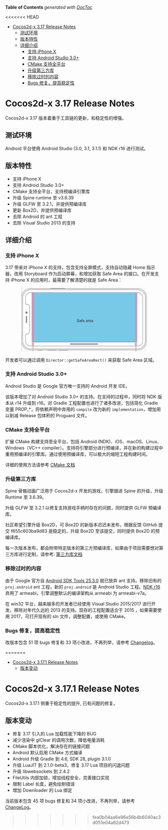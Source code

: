 <!-- START doctoc generated TOC please keep comment here to allow auto update -->
<!-- DON'T EDIT THIS SECTION, INSTEAD RE-RUN doctoc TO UPDATE -->
**Table of Contents**  *generated with [DocToc](https://github.com/thlorenz/doctoc)*

<<<<<<< HEAD
- [Cocos2d-x 3.17 Release Notes](#cocos2d-x-317-release-notes)
  - [测试环境](#%E6%B5%8B%E8%AF%95%E7%8E%AF%E5%A2%83)
  - [版本特性](#%E7%89%88%E6%9C%AC%E7%89%B9%E6%80%A7)
  - [详细介绍](#%E8%AF%A6%E7%BB%86%E4%BB%8B%E7%BB%8D)
    - [支持 iPhone X](#%E6%94%AF%E6%8C%81-iphone-x)
    - [支持 Android Studio 3.0+](#%E6%94%AF%E6%8C%81-android-studio-30)
    - [CMake 支持全平台](#cmake-%E6%94%AF%E6%8C%81%E5%85%A8%E5%B9%B3%E5%8F%B0)
    - [升级第三方库](#%E5%8D%87%E7%BA%A7%E7%AC%AC%E4%B8%89%E6%96%B9%E5%BA%93)
    - [移除过时的内容](#%E7%A7%BB%E9%99%A4%E8%BF%87%E6%97%B6%E7%9A%84%E5%86%85%E5%AE%B9)
    - [Bugs 修复，提高稳定性](#bugs-%E4%BF%AE%E5%A4%8D%E6%8F%90%E9%AB%98%E7%A8%B3%E5%AE%9A%E6%80%A7)

<!-- END doctoc generated TOC please keep comment here to allow auto update -->

# Cocos2d-x 3.17 Release Notes #

Cocos2d-x 3.17 版本着重于工具链的更新，和稳定性的增强。

## 测试环境

 Android 平台使用 Android Studio (3.0, 3.1, 3.1.1) 和 NDK r16 进行测试。

## 版本特性

- 支持 iPhone X
- 支持 Android Studio 3.0+
- CMake 支持全平台，支持预编译引擎库
- 升级 Spine runtime 至 v3.6.39
- 升级 GLFW 至 3.2.1，并提供预编译库
- 更新 Box2D，并提供预编译库
- 去除 Android 的 ant 工程
- 去除 Visual Studio 2013 的支持

## 详细介绍

### 支持 iPhone X

3.17 带来对 iPhone X 的支持，包含支持全屏模式，支持自动隐藏 Home 指示器，改用 Storyboard 作为启动屏幕，和增加获取 Safe Area 的接口。在开发支持 iPhone X 的应用时，最需要了解清楚的就是 Safe Area：

<p align="center">
  <img width="400" src="https://raw.githubusercontent.com/cocos2d/cocos2d-x-docs/master/en/installation/iOS-img/iPhoneXSafeArea.png">
</p>

开发者可以通过调用 `Director::getSafeAreaRect()` 来获取 Safe Area 区域。

### 支持 Android Studio 3.0+

Android Studio 是 Google 官方唯一支持的 Android 开发 IDE。

该版本增加了对 Android Studio 3.0+ 的支持。在支持的过程中，同时将 NDK 版本从 r14 升级到 r16。对 Gradle 工程配置也进行了诸多改进，包括简化 Gradle 变量 PROP_*，将依赖声明中弃用的 `compile` 改为新的 `implementation`，增加用以削减 Release 包体积的 Proguard 文件。

### CMake 支持全平台

扩展 CMake 构建支持至全平台，包括 Android (NDK)、iOS、macOS、Linux、Windows（VC++ compiler）。支持将引擎部分进行预编译，并在新的构建过程中重用预编译的引擎库。通过使用预编译库，可以极大的缩短工程构建时间。

详细的使用方法请参考 [CMake 文档](https://github.com/cocos2d/cocos2d-x/blob/v3/cmake/README.md)

### 升级第三方库

Spine 骨骼动画广泛用于 Cocos2d-x 开发的游戏，引擎跟进 Spine 的升级，升级 Runtime 至 3.6.39。

升级 GLFW 至 3.2.1 以修复支持游戏手柄时存在的问题，同时提供 GLFW 预编译库。

社区希望引擎升级 Box2D，可 Box2D 的新版本迟迟未发布，根据反馈 GitHub 提交 f655c603ba9d83 是稳定的，升级 Box2D 至该提交，同时提供 Box2D 的预编译库。

每一次版本发布，都会附带特定版本的第三方预编译库，如果由于项目需要想对第三方库进行定制，请参考: [第三方库文档](https://github.com/cocos2d/cocos2d-x-3rd-party-libs-src/blob/v3/README.md)

### 移除过时的内容

由于 Google 官方自 [Android SDK Tools 25.3.0](http://tools.android.com/recent/androidsdktoolsrevision2530feb2017) 就已放弃 ant 支持。移除旧有的 `proj.android` ant 工程，新的 `proj.android` 是 Android Studio 工程。[NDK r16](https://developer.android.com/ndk/guides/abis) 弃用了 armeabi，引擎调整默认的编译架构从 armeabi 为 armeabi-v7a。

在 win32 平台，越来越多的开发者已经使用 Visual Studio 2015/2017 进行开发，移除对年代久远的 2013 的支持。现存的工程配置适合于 2015 ，如果需要使用 2017，可打开现有的 sln 文件，调整配置，或使用 CMake。

### Bugs 修复，提高稳定性

改版本包含 51 项 bugs 修复和 33 项小改进，不再列举，请参考 [Changelog](https://github.com/cocos2d/cocos2d-x/blob/v3/CHANGELOG)。

=======
- [Cocos2d-x 3.17.1 Release Notes](#cocos2d-x-3171-release-notes)
  - [版本变动](#%E7%89%88%E6%9C%AC%E5%8F%98%E5%8A%A8)

<!-- END doctoc generated TOC please keep comment here to allow auto update -->

# Cocos2d-x 3.17.1 Release Notes #

Cocos2d-x 3.17.1 侧重于稳定性的提升, 已有问题的修复。

## 版本变动

- 修复 3.17 引入的 Lua 加载性能下降的 BUG
- 减少渲染中 glClear 的调用次数，降低电量消耗
- CMake 脚本优化，解决存在的链接问题
- Android 默认启用 CMake 方式编译
- Android 升级 Gradle 到 4.6, SDK 28, plugin 3.1.0 
- 升级 LuaJIT 到 2.1.0-beta3，修复 3.17 Lua 项目的闪退问题
- 升级 libwebsockets 到 2.4.2
- FileUtils 内部加锁，增加线程安全，完善接口实现
- 限制 Label 长度，避免绘制错误
- 增加 Downloader 的 Lua 绑定

当前版本包含 45 项 bugs 修复和 34 项小改进，不再列举，请参考 [ChangeLog](https://github.com/cocos2d/cocos2d-x/blob/v3/CHANGELOG)。
>>>>>>> fea0b04aa6e96e56b4b6040ac3d051e04a62d473
